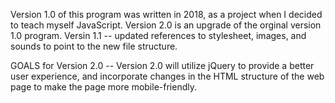 Version 1.0 of this program was written in 2018, as a project when I decided to teach myself JavaScript.
Version 2.0 is an upgrade of the orginal version 1.0 program. 
Versin 1.1 -- updated references to stylesheet, images, and sounds to point to the new file structure.

GOALS for Version 2.0 -- Version 2.0 will utilize jQuery to provide a better user experience, and incorporate changes in the HTML structure of the web page to make the page more mobile-friendly.